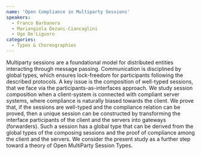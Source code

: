 ```yaml
---
name: 'Open Compliance in Multiparty Sessions'
speakers:
  - Franco Barbanera
  - Mariangiola Dezani-Ciancaglini
  - Ugo De'Liguoro
categories:
  - Types & Choreographies
---
```


Multiparty sessions are a foundational model for distributed entities interacting through message passing. Communication is disciplined by global types, which ensures lock-freedom for participants following the described protocols. A key issue is the composition of well-typed sessions, that we face via the participants-as-interfaces approach. We study session composition when a client-system is connected with compliant server systems, where compliance is naturally biased towards the client. We prove that, if the sessions are well-typed and the compliance relation can be proved, then a unique session can be constructed by transforming the interface participants of the client and the servers into gateways (forwarders). Such a session has a global type that can be derived from the global types of the composing sessions and the proof of compliance among the client and the servers. We consider the present study as a further step toward a theory of Open MultiParty Session Types.
